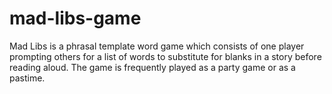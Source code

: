# mad-libs-game
Mad Libs is a phrasal template word game which consists of one player prompting others for a list of words to substitute for blanks in a story before reading aloud. 
The game is frequently played as a party game or as a pastime.
